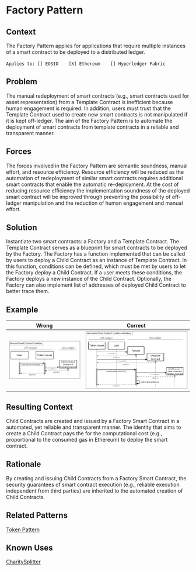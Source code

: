 # Factory Pattern
## Context
The Factory Pattern applies for applications that require multiple instances of a smart contract to be deployed to a distributed ledger.

``Applies to: [] EOSIO    [X] Ethereum    [] Hyperledger Fabric``

## Problem
The manual redeployment of smart contracts (e.g., smart contracts used for asset representation) from a Template Contract is inefficient because human engagement is required. In addition, users must trust that the Template Contract used to create new smart contracts is not manipulated if it is kept off-ledger. The aim of the Factory Pattern is to automate the deployment of smart contracts from template contracts in a reliable and transparent manner.

## Forces
The forces involved in the Factory Pattern are semantic soundness, manual effort, and resource efficiency. Resource efficiency will be reduced as the automation of redeployment of similar smart contracts requires additional smart contracts that enable the automatic re-deployment. At the cost of reducing resource efficiency the implementation soundness of the deployed smart contract will be improved through preventing the possibility of off-ledger manipulation and the reduction of human engagement and manual effort.

## Solution
Instantiate two smart contracts: a Factory and a Template Contract. The Template Contract serves as a blueprint for smart contracts to be deployed by the Factory. The Factory has a function implemented that can be called by users to deploy a Child Contract as an instance of Template Contract. In this function, conditions can be defined, which must be met by users to let the Factory deploy a Child Contract. If a user meets these conditions, the Factory deploys a new instance of the Child Contract. Optionally, the Factory can also implement list of addresses of deployed Child Contract to better trace them.

## Example

Wrong | Correct
------------- | -------------
![Wrong](Smart-Contract-Factory%20Pattern%20-%20Manual%20Smart%20Contract%20Creation.png)  | ![Correct](Smart-Contract-Factory%20Pattern%20-%20Automated%20Smart%20Contract%20Creation%20via%20Factory.png)

## Resulting Context
Child Contracts are created and issued by a Factory Smart Contract in a automated, yet reliable and transparent manner. The identity that aims to create a Child Contract pays the for the computational cost (e.g., proportional to the consumed gas in Ethereum) to deploy the smart contract.

## Rationale
By creating and issuing Child Contracts from a Factory Smart Contract, the security guarantees of smart contract execution (e.g., reliable execution independent from third parties) are inherited to the automated creation of Child Contracts.

## Related Patterns
[Token Pattern](/Idioms/Token%20Pattern/README.md#context)

## Known Uses
[CharitySplitter](https://blog.ethereum.org/2020/01/29/solidity-0.6-try-catch/)
